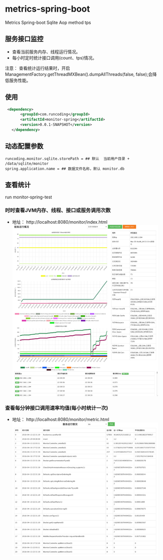 # metrics-spring-boot
Metrics Spring-boot Sqlite Aop method tps

## 服务接口监控
 - 查看当前服务内存、线程运行情况。
 - 每小时定时统计接口调用(count、tps)情况。
 
注意： 查看统计运行结果时，开启ManagementFactory.getThreadMXBean().dumpAllThreads(false, false);会降低服务性能。
 
## 使用
 ```xml
  <dependency>
        <groupId>com.runcoding</groupId>
        <artifactId>monitor-spring</artifactId>
        <version>0.0.1-SNAPSHOT</version>
    </dependency>
```
## 动态配置参数
```text
runcoding.monitor.sqlite.storePath = ## 默认  当前用户目录 + /data/sqlite/monitor
spring.application.name = ## 数据文件名称，默认 monitor.db
```
## 查看统计
run monitor-spring-test
### 时时查看JVM内存、线程、接口或服务调用次数 
- 地址： http://localhost:8080/monitor/index.html
![](snapshot/monitor_index.png) 
### 查看每分钟接口调用速率均值(每小时统计一次)   
- 地址： http://localhost:8080/monitor/metric.html
![](snapshot/monitor_metric.png)
 

 
